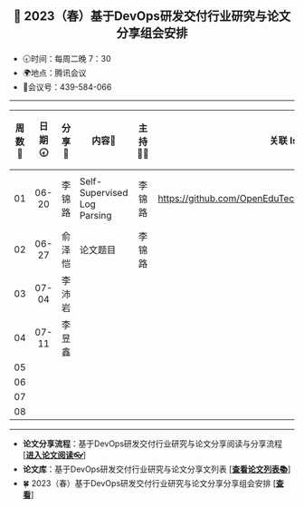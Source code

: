 ## <p align="center">🍁 2023（春）基于DevOps研发交付行业研究与论文分享组会安排</p>

- 🕣时间：每周二晚 7：30
- 🌍地点：腾讯会议
- 📠会议号：439-584-066


****


| 周数📆 | 日期🕣 | 分享🙋  | 内容📒                                                        | 主持💂‍♂️ |                          关联 Issue                          |视频链接|
| :---: | :---: | :----: | ------------------------------------------------------------ | :----: | :----------------------------------------------------------: |:----------------------------------------------------------: |
|  01   | 06-20 |  李锦路  |          Self-Supervised Log Parsing        |  李锦路  |   https://github.com/OpenEduTech/EduTechResearch/issues/41  |视频链接|
|  02   | 06-27 | 俞泽恺 |  论文题目  | 李锦路 | |
| 03 | 07-04 | 李沛岩 | | |  |
| 04 | 07-11 | 李昱鑫 | | |  |
| 05 | | | | |  |
| 06 | | | | |  |
| 07 | | | | |  |
| 08 | | | | |  |

****

* **论文分享流程**：基于DevOps研发交付行业研究与论文分享阅读与分享流程 [[**进入论文阅读👓**]()]
* **论文库**：基于DevOps研发交付行业研究与论文分享文列表 [[**查看论文列表📚**](https://github.com/OpenEduTech/EduTechResearch/blob/main/PaperList.md)]
* 🍀 2023（春）基于DevOps研发交付行业研究与论文分享分享组会安排 [[**查看**](https://github.com/OpenEduTech/EduTechResearch/issues/6)]
